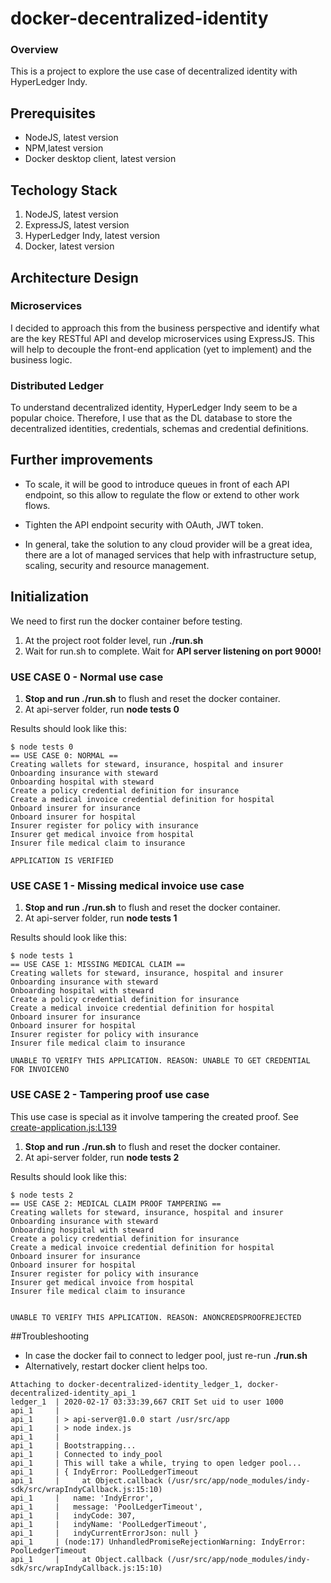 # docker-decentralized-identity

### Overview
This is a project to explore the use case of decentralized identity with HyperLedger Indy.

## Prerequisites
* NodeJS, latest version
* NPM,latest version
* Docker desktop client, latest version

## Techology Stack
1. NodeJS, latest version
2. ExpressJS, latest version
3. HyperLedger Indy, latest version
4. Docker, latest version

## Architecture Design
### Microservices
I decided to approach this from the business perspective and identify what are the key RESTful API and develop microservices using ExpressJS. This will help to decouple the front-end application (yet to implement) and the business logic.

### Distributed Ledger
To understand decentralized identity, HyperLedger Indy seem to be a popular choice. Therefore, I use that as the DL database to store the decentralized identities, credentials, schemas and credential definitions.

## Further improvements
- To scale, it will be good to introduce queues in front of each API endpoint, so this allow to regulate the flow or extend to other work flows.

- Tighten the API endpoint security with OAuth, JWT token.

- In general, take the solution to any cloud provider will be a great idea, there are a lot of managed services that help with infrastructure setup, scaling, security and resource management.

## Initialization
We need to first run the docker container before testing.
1. At the project root folder level, run **./run.sh**
2. Wait for run.sh to complete. Wait for **API server listening on port 9000!**

### USE CASE 0 - Normal use case
1. **Stop and run ./run.sh** to flush and reset the docker container.
2. At api-server folder, run **node tests 0**

Results should look like this:
```
$ node tests 0
== USE CASE 0: NORMAL ==
Creating wallets for steward, insurance, hospital and insurer
Onboarding insurance with steward
Onboarding hospital with steward
Create a policy credential definition for insurance
Create a medical invoice credential definition for hospital
Onboard insurer for insurance
Onboard insurer for hospital
Insurer register for policy with insurance
Insurer get medical invoice from hospital
Insurer file medical claim to insurance

APPLICATION IS VERIFIED
```

### USE CASE 1 - Missing medical invoice use case
1. **Stop and run ./run.sh** to flush and reset the docker container.
2. At api-server folder, run **node tests 1**

Results should look like this:
```
$ node tests 1
== USE CASE 1: MISSING MEDICAL CLAIM ==
Creating wallets for steward, insurance, hospital and insurer
Onboarding insurance with steward
Onboarding hospital with steward
Create a policy credential definition for insurance
Create a medical invoice credential definition for hospital
Onboard insurer for insurance
Onboard insurer for hospital
Insurer register for policy with insurance
Insurer file medical claim to insurance

UNABLE TO VERIFY THIS APPLICATION. REASON: UNABLE TO GET CREDENTIAL FOR INVOICENO
```

### USE CASE 2 - Tampering proof use case
This use case is special as it involve tampering the created proof.
See [create-application.js:L139](https://github.com/panggd/docker-decentralized-identity/blob/master/api-server/service/create-application.js#L139)
1. **Stop and run ./run.sh** to flush and reset the docker container.
2. At api-server folder, run **node tests 2**

Results should look like this:
```
$ node tests 2
== USE CASE 2: MEDICAL CLAIM PROOF TAMPERING ==
Creating wallets for steward, insurance, hospital and insurer
Onboarding insurance with steward
Onboarding hospital with steward
Create a policy credential definition for insurance
Create a medical invoice credential definition for hospital
Onboard insurer for insurance
Onboard insurer for hospital
Insurer register for policy with insurance
Insurer get medical invoice from hospital
Insurer file medical claim to insurance


UNABLE TO VERIFY THIS APPLICATION. REASON: ANONCREDSPROOFREJECTED
```

##Troubleshooting
- In case the docker fail to connect to ledger pool, just re-run **./run.sh**
- Alternatively, restart docker client helps too.
```
Attaching to docker-decentralized-identity_ledger_1, docker-decentralized-identity_api_1
ledger_1  | 2020-02-17 03:33:39,667 CRIT Set uid to user 1000
api_1     |
api_1     | > api-server@1.0.0 start /usr/src/app
api_1     | > node index.js
api_1     |
api_1     | Bootstrapping...
api_1     | Connected to indy_pool
api_1     | This will take a while, trying to open ledger pool...
api_1     | { IndyError: PoolLedgerTimeout
api_1     |     at Object.callback (/usr/src/app/node_modules/indy-sdk/src/wrapIndyCallback.js:15:10)
api_1     |   name: 'IndyError',
api_1     |   message: 'PoolLedgerTimeout',
api_1     |   indyCode: 307,
api_1     |   indyName: 'PoolLedgerTimeout',
api_1     |   indyCurrentErrorJson: null }
api_1     | (node:17) UnhandledPromiseRejectionWarning: IndyError: PoolLedgerTimeout
api_1     |     at Object.callback (/usr/src/app/node_modules/indy-sdk/src/wrapIndyCallback.js:15:10)
```

